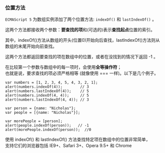 ### 位置方法

`ECMAScript 5` 为数组实例添加了两个位置方法: `indexOf()` 和 `lastIndexOf()` 。  

这两个方法都接收两个参数：**要查找的项**和(可选的)表示**查找起点**位置的索引。  

其中，indexOf()方法从数组的开头(位置0)开始向后查找，lastIndexOf()方法则从数组的末尾开始向前查找。

这两个方法都返回要查找的项在数组中的位置，或者在没找到的情况下返回 -1 。  

在比较第一个参数与数组中的每一项时，会使用**全等操作符**；  
也就是说，要求查找的项必须严格相等 (就像使用 === 一样)。以下是几个例子。   

	var numbers = [1, 2, 3, 4, 5, 4, 3, 2, 1];
    alert(numbers.indexOf(4));        // 3
    alert(numbers.lastIndexOf(4));    // 5
    alert(numbers.indexOf(4, 4));     // 5
    alert(numbers.lastIndexOf(4, 4)); // 3

    var person = {name: "Nicholas"};
    var people = [{name: "Nicholas"}];
     
    var morePeople = [person];
    alert(people.indexOf(person));   // -1
    alert(morePeople.indexOf(person));  //0

使用 indexOf() 和 lastIndexOf() 方法查找特定项在数组中的位置非常简单，  
支持它们的浏览器包括 IE9+、Safari 3+、Opera 9.5+ 和 Chrome
